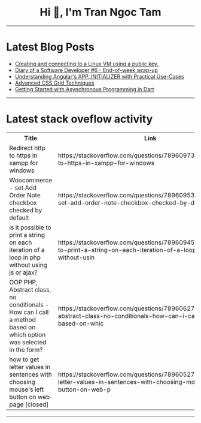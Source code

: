 <h1 align="center">Hi 👋, I'm Tran Ngoc Tam</h1>

---

# Latest Blog Posts 
<!-- BLOG-POST-LIST:START -->
- [Creating and connecting to a Linux VM using a public key.](https://dev.to/abidemi/creating-and-connecting-to-a-linux-vm-using-a-public-key-49o0)
- [Diary of a Software Developer #6 - End-of-week wrap-up](https://dev.to/antoniodev/diary-of-a-software-developer-6-end-of-week-wrap-up-25bk)
- [Understanding Angular&#39;s APP_INITIALIZER with Practical Use-Cases](https://dev.to/ayoub_khial/understanding-angulars-appinitializer-with-practical-use-cases-58gp)
- [Advanced CSS Grid Techniques](https://dev.to/ridoy_hasan/advanced-css-grid-techniques-24fm)
- [Getting Started with Asynchronous Programming in Dart](https://dev.to/a_greynoon/getting-started-with-asynchronous-programming-in-dart-425)
<!-- BLOG-POST-LIST:END -->

---

# Latest stack oveflow activity
<table>
  <tr><th>Title</th><th>Link</th></tr>
  <!-- STACKOVERFLOW:START --><tr><td>Redirect http to https in xampp for windows</td><td>https://stackoverflow.com/questions/78960973/redirect-http-to-https-in-xampp-for-windows</td></tr><tr><td>Woocommerce - set Add Order Note checkbox checked by default</td><td>https://stackoverflow.com/questions/78960953/woocommerce-set-add-order-note-checkbox-checked-by-default</td></tr><tr><td>is it possible to print a string on each iteration of a loop in php without using js or ajax?</td><td>https://stackoverflow.com/questions/78960945/is-it-possible-to-print-a-string-on-each-iteration-of-a-loop-in-php-without-usin</td></tr><tr><td>OOP PHP, Abstract class, no conditionals - How can I call a method based on which option was selected in the form?</td><td>https://stackoverflow.com/questions/78960627/oop-php-abstract-class-no-conditionals-how-can-i-call-a-method-based-on-whic</td></tr><tr><td>how to get letter values in sentences with choosing mouse&#39;s left button on web page [closed]</td><td>https://stackoverflow.com/questions/78960527/how-to-get-letter-values-in-sentences-with-choosing-mouses-left-button-on-web-p</td></tr><!-- STACKOVERFLOW:END -->
</table>

---



